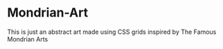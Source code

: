 # Mondrian-Art

This is just an abstract art made using CSS grids inspired by The Famous Mondrian Arts

